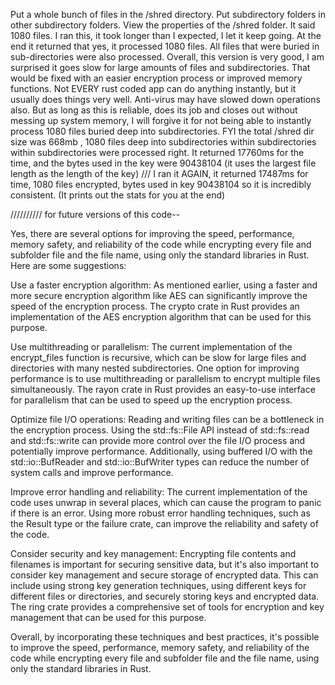  Put a whole bunch of files in the /shred directory. Put subdirectory folders in other 
subdirectory folders. View the properties of the /shred folder. It said 1080 files. I ran this, it took longer than I expected, I let it 
keep going. At the end it returned that yes, it processed 1080 files. All files that were buried in sub-directories were also processed. Overall, 
this version is very good, I am surprised it goes slow for large amounts of files and subdirectories. That would be fixed with an easier encryption process
or improved memory functions. Not EVERY rust coded app can do anything instantly, but it usually does things very well. Anti-virus may have slowed 
down operations also. But as long as this is reliable, does its job and closes out without messing up system memory, I will forgive it 
for not being able to instantly process 1080 files buried deep into subdirectories. FYI the total /shred dir size was 668mb , 1080 files deep into subdirectories within subdirectories within subdirectories were processed right. It returned 17760ms for the time, and the bytes used in the key 
were 90438104  (it uses the largest file length as the length of the key) /// I ran it AGAIN, it returned 17487ms for time, 1080 files encrypted,
bytes used in key 90438104 so it is incredibly consistent. (It prints out the stats for you at the end)  

//////////
for future versions of this code--

Yes, there are several options for improving the speed, performance, memory safety, and reliability of the code while encrypting every file and subfolder file and the file name, using only the standard libraries in Rust. Here are some suggestions:

Use a faster encryption algorithm: As mentioned earlier, using a faster and more secure encryption algorithm like AES can significantly improve the speed of the encryption process. The crypto crate in Rust provides an implementation of the AES encryption algorithm that can be used for this purpose.

Use multithreading or parallelism: The current implementation of the encrypt_files function is recursive, which can be slow for large files and directories with many nested subdirectories. One option for improving performance is to use multithreading or parallelism to encrypt multiple files simultaneously. The rayon crate in Rust provides an easy-to-use interface for parallelism that can be used to speed up the encryption process.

Optimize file I/O operations: Reading and writing files can be a bottleneck in the encryption process. Using the std::fs::File API instead of std::fs::read and std::fs::write can provide more control over the file I/O process and potentially improve performance. Additionally, using buffered I/O with the std::io::BufReader and std::io::BufWriter types can reduce the number of system calls and improve performance.

Improve error handling and reliability: The current implementation of the code uses unwrap in several places, which can cause the program to panic if there is an error. Using more robust error handling techniques, such as the Result type or the failure crate, can improve the reliability and safety of the code.

Consider security and key management: Encrypting file contents and filenames is important for securing sensitive data, but it's also important to consider key management and secure storage of encrypted data. This can include using strong key generation techniques, using different keys for different files or directories, and securely storing keys and encrypted data. The ring crate provides a comprehensive set of tools for encryption and key management that can be used for this purpose.

Overall, by incorporating these techniques and best practices, it's possible to improve the speed, performance, memory safety, and reliability of the code while encrypting every file and subfolder file and the file name, using only the standard libraries in Rust.
